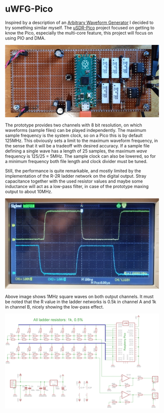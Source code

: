 # uWFG-Pico
Inspired by a description of an [Arbitrary Waveform Generator](https://www.instructables.com/Arbitrary-Wave-Generator-With-the-Raspberry-Pi-Pic/) I decided to try something similar myself. The [uSDR-Pico](https://github.com/ArjanteMarvelde/uSDR-pico) project focused on getting to know the Pico, especially the multi-core feature, this project will focus on using PIO and DMA. 

![Prototype](doc/Proto.jpg) 

The prototype provides two channels with 8 bit resolution, on which waveforms (sample files) can be played independently. The maximum sample frequency is the system clock, so on a Pico this is by default 125MHz. This obviously sets a limit to the maximum waveform frequency, in the sense that it will be a tradeoff with desired accuracy. If a sample file defining a single wave has a length of 25 samples, the maximum *wave* frequency is 125/25 = 5MHz. The sample clock can also be lowered, so for a minimum frequency both file length and clock divider must be tuned.

Still, the performance is quite remarkable, and mostly limited by the implementation of the R-2R ladder network on the digital output. Stray capacitance together with the used resistor values and maybe some inductance will act as a low-pass filter, in case of the prototype maxing output to about 10MHz. 

![1MHz](doc/SQ-1MHz.jpg)  

Above image shows 1MHz square waves on both output channels. It must be noted that the R value in the ladder networks is 0.5k in channel A and 1k in channel B, nicely showing the low-pass effect. 


![Proto schematic](doc/Proto-schematic.gif) 

